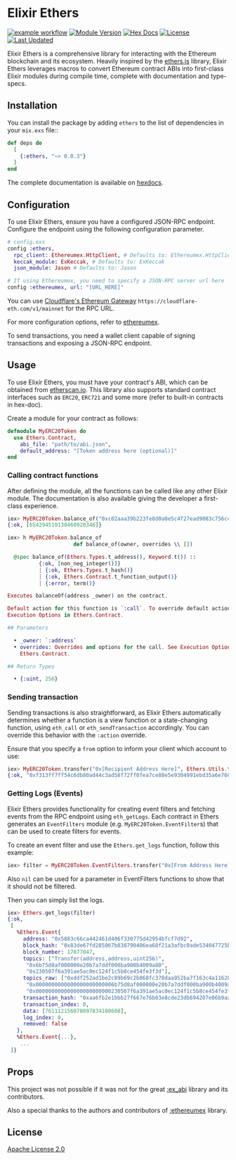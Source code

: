 # Elixir Ethers

[![example workflow](https://github.com/alisinabh/elixir_ethers/actions/workflows/elixir.yml/badge.svg)](https://github.com/alisinabh/elixir_ethers)
[![Module Version](https://img.shields.io/hexpm/v/ethers.svg)](https://hex.pm/packages/ethers)
[![Hex Docs](https://img.shields.io/badge/hex-docs-lightgreen.svg)](https://hexdocs.pm/ethers/)
[![License](https://img.shields.io/hexpm/l/ethers.svg)](https://github.com/alisinabh/elixir_ethers/blob/master/LICENSE.md)
[![Last Updated](https://img.shields.io/github/last-commit/alisinabh/elixir_ethers.svg)](https://github.com/alisinabh/elixir_ethers/commits/master)


Elixir Ethers is a comprehensive library for interacting with the Ethereum blockchain and its ecosystem. 
Heavily inspired by the [ethers.js](https://github.com/ethers-io/ethers.js/) library, Elixir Ethers leverages macros to convert
Ethereum contract ABIs into first-class Elixir modules during compile time, complete with documentation and type-specs.

## Installation

You can install the package by adding `ethers` to the list of dependencies in your `mix.exs` file::

```elixir
def deps do
  [
    {:ethers, "~> 0.0.3"}
  ]
end
```

The complete documentation is available on [hexdocs](https://hexdocs.pm/ethers).

## Configuration


To use Elixir Ethers, ensure you have a configured JSON-RPC endpoint.
Configure the endpoint using the following configuration parameter.


```elixir
# config.exs
config :ethers,
  rpc_client: Ethereumex.HttpClient, # Defaults to: Ethereumex.HttpClient
  keccak_module: ExKeccak, # Defaults to: ExKeccak
  json_module: Jason # Defaults to: Jason

# If using Ethereumex, you need to specify a JSON-RPC server url here
config :ethereumex, url: "[URL_HERE]"
```

You can use [Cloudflare's Ethereum Gateway](https://developers.cloudflare.com/web3/ethereum-gateway/reference/supported-networks/) `https://cloudflare-eth.com/v1/mainnet` for the RPC URL.

For more configuration options, refer to [ethereumex](https://github.com/mana-ethereum/ethereumex#configuration).

To send transactions, you need a wallet client capable of signing transactions and exposing a JSON-RPC endpoint.

## Usage

To use Elixir Ethers, you must have your contract's ABI, which can be obtained from [etherscan.io](https://etherscan.io). 
This library also supports standard contract interfaces such as `ERC20`, `ERC721` and some more (refer to built-in contracts in hex-doc).

Create a module for your contract as follows:

```elixir
defmodule MyERC20Token do
  use Ethers.Contract, 
    abi_file: "path/to/abi.json", 
    default_address: "[Token address here (optional)]"
end
```

### Calling contract functions

After defining the module, all the functions can be called like any other Elixir module.
The documentation is also available giving the developer a first-class experience.

```elixir
iex> MyERC20Token.balance_of("0xc02aaa39b223fe8d0a0e5c4f27ead9083c756cc2")
{:ok, [654294510138460920346]}

iex> h MyERC20Token.balance_of
                     def balance_of(owner, overrides \\ [])

  @spec balance_of(Ethers.Types.t_address(), Keyword.t()) ::
          {:ok, [non_neg_integer()]}
          | {:ok, Ethers.Types.t_hash()}
          | {:ok, Ethers.Contract.t_function_output()}
          | {:error, term()}

Executes balanceOf(address _owner) on the contract.

Default action for this function is `:call`. To override default action see
Execution Options in Ethers.Contract.

## Parameters

  • _owner: `:address`
  • overrides: Overrides and options for the call. See Execution Options in
    Ethers.Contract.

## Return Types

  • {:uint, 256}
```

### Sending transaction


Sending transactions is also straightforward, as Elixir Ethers automatically determines whether a function is a view function or a state-changing function, using `eth_call` or `eth_sendTransaction` accordingly.
You can override this behavior with the `:action` override.

Ensure that you specify a `from` option to inform your client which account to use:


```elixir
iex> MyERC20Token.transfer("0x[Recipient Address Here]", Ethers.Utils.to_wei(1), from: "0x[Your address here]")
{:ok, "0xf313ff7ff54c6db80ad44c3ad58f72ff0fea7ce88e5e9304991ebd35a6e76000"}
```


### Getting Logs (Events)

Elixir Ethers provides functionality for creating event filters and fetching events from the RPC endpoint using `eth_getLogs`. 
Each contract in Ethers generates an `EventFilters` module (e.g. `MyERC20Token.EventFilter`s) that can be used to create filters for events.

To create an event filter and use the `Ethers.get_logs` function, follow this example:

```elixir
iex> filter = MyERC20Token.EventFilters.transfer("0x[From Address Here]", nil)
```

Also `nil` can be used for a parameter in EventFilters functions to show that it should not be filtered.

Then you can simply list the logs.

```elixir
iex> Ethers.get_logs(filter)
{:ok,
 [
   %Ethers.Event{
     address: "0x5883c66ca442461d406f330775d42954bfcf7d92",
     block_hash: "0x83de67fd285067b838790406ea68f21a3afbc0ade534047725b5ccfb904c9ed3",
     block_number: 17077047,
     topics: ["Transfer(address,address,uint256)",
      "0x6b75d8af000000e20b7a7ddf000ba900b4009a80",
      "0x230507f6a391ae5ac0ec124f1c5b8ce454fe3f3d"],
     topics_raw: ["0xddf252ad1be2c89b69c2b068fc378daa952ba7f163c4a11628f55a4df523b3ef",
      "0x0000000000000000000000006b75d8af000000e20b7a7ddf000ba900b4009a80",
      "0x000000000000000000000000230507f6a391ae5ac0ec124f1c5b8ce454fe3f3d"],
     transaction_hash: "0xaa6fb2e1bbb27f667e76b03e8cde23db694207e06b9aa810d4c20c1f109a58e5",
     transaction_index: 0,
     data: [761112156078097834180608],
     log_index: 0,
     removed: false
   },
   %Ethers.Event{...},
    ...
 ]}
```

## Props

This project was not possible if it was not for the great [:ex_abi](https://github.com/poanetwork/ex_abi) library and its contributors.

Also a special thanks to the authors and contributors of [:ethereumex](https://github.com/mana-ethereum/ethereumex) library.

## License

[Apache License 2.0](https://github.com/alisinabh/elixir_ethers/blob/main/LICENSE)
